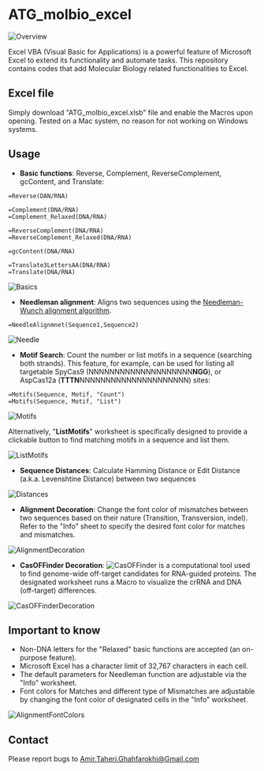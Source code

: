# ATG_molbio_excel
![Overview](./Screenshots/Overview.png)

Excel VBA (Visual Basic for Applications) is a powerful feature of Microsoft Excel to extend its functionality  and automate tasks. This repository contains codes that add Molecular Biology related functionalities to Excel.

## Excel file
Simply download "ATG_molbio_excel.xlsb" file and enable the Macros upon opening. Tested on a Mac system, no reason for not working on Windows systems.

## Usage
* **Basic functions**: Reverse, Complement, ReverseComplement, gcContent, and Translate:

```
=Reverse(DAN/RNA)	

=Complement(DNA/RNA)
=Complement_Relaxed(DNA/RNA)

=ReverseComplement(DNA/RNA)
=ReverseComplement_Relaxed(DNA/RNA)

=gcContent(DNA/RNA)

=Translate3LettersAA(DNA/RNA)
=Translate(DNA/RNA)

```

![Basics](./Screenshots/Basics.png)

* **Needleman alignment**: Aligns two sequences using the [Needleman-Wunch alignment algorithm](https://en.wikipedia.org/wiki/Needleman%E2%80%93Wunsch_algorithm). 

```
=NeedleAlignmnet(Sequence1,Sequence2)
```

![Needle](./Screenshots/Needle.png)

* **Motif Search**: Count the number or list motifs in a sequence (searching both strands). This feature, for example, can be used for listing all targetable SpyCas9 (NNNNNNNNNNNNNNNNNNNN**NGG**), or AspCas12a (**TTTN**NNNNNNNNNNNNNNNNNNNNN) sites:

```
=Motifs(Sequence, Motif, "Count")
=Motifs(Sequence, Motif, "List")
```
![Motifs](./Screenshots/Motifs.png)

Alternatively, "**ListMotifs**" worksheet is specifically designed to provide a clickable button to find matching motifs in a sequence and list them. 

![ListMotifs](./Screenshots/ListMotifs.png)

* **Sequence Distances**: Calculate Hamming Distance or Edit Distance (a.k.a. Levenshtine Distance) between two sequences

![Distances](./Screenshots/Distances.png)

* **Alignment Decoration**: Change the font color of mismatches between two sequences based on their nature (Transition, Transversion, indel). Refer to the "Info" sheet to specify the desired font color for matches and mismatches.

![AlignmentDecoration](./Screenshots/AlignmentDecoration.png)

* **CasOFFinder Decoration**: ![CasOFFinder](http://www.rgenome.net/cas-offinder/) is a computational tool used to find genome-wide off-target candidates for RNA-guided proteins. The designated worksheet runs a Macro to visualize the crRNA and DNA (off-target) differences.

![CasOFFinderDecoration](./Screenshots/CasOFFinderDecoration.png)

## Important to know
* Non-DNA letters for the "Relaxed" basic functions are accepted (an on-purpose feature).
* Microsoft Excel has a character limit of 32,767 characters in each cell.
* The default parameters for Needleman function are adjustable via the "Info" worksheet.
* Font colors for Matches and different type of Mismatches are adjustable by changing the font color of designated cells in the "Info" worksheet.

![AlignmentFontColors](./Screenshots/AlignmentFontColors.png)

## Contact
Please report bugs to Amir.Taheri.Ghahfarokhi@Gmail.com
